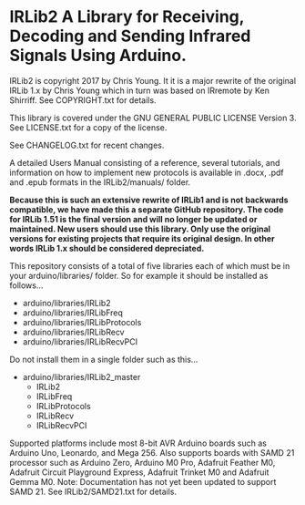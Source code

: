 ﻿# IRLib2 A Library for Receiving, Decoding and Sending Infrared Signals Using Arduino.

IRLib2 is copyright 2017 by Chris Young. It it is a major rewrite of the original IRLib 1.x by Chris Young which in turn was based on IRremote by Ken Shirriff. See COPYRIGHT.txt for details.

This library is covered under the GNU GENERAL PUBLIC LICENSE Version 3. See LICENSE.txt for a copy of the license.

See CHANGELOG.txt for recent changes.

A detailed Users Manual consisting of a reference, several tutorials, and information on how to implement new protocols is available in .docx, .pdf and .epub formats in the IRLib2/manuals/ folder.

**Because this is such an extensive rewrite of IRLib1 and is not backwards compatible, we have made this a separate GitHub repository. The code for IRLib 1.51 is the final version and will no longer be updated or maintained. New users should use this library. Only use the original versions for existing projects that require its original design. In other words IRLib 1.x should be considered depreciated.**

This repository consists of a total of five libraries each of which must be in your arduino/libraries/ folder. So for example it should be installed as follows…

* arduino/libraries/IRLib2
* arduino/libraries/IRLibFreq
* arduino/libraries/IRLibProtocols
* arduino/libraries/IRLibRecv
* arduino/libraries/IRLibRecvPCI

Do not install them in a single folder such as this…

* arduino/libraries/IRLib2_master
  * IRLib2
  * IRLibFreq
  * IRLibProtocols
  * IRLibRecv
  * IRLibRecvPCI
 
Supported platforms include most 8-bit AVR Arduino boards such as Arduino Uno, Leonardo, and Mega 256.
Also supports boards with SAMD 21 processor such as Arduino Zero, Arduino M0 Pro, Adafruit Feather M0, Adafruit Circuit Playground Express, Adafruit Trinket M0 and Adafruit Gemma M0. Note: Documentation has not yet been updated to support SAMD 21. See IRLib2/SAMD21.txt for details.
